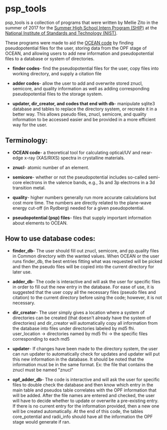 # psp_tools

psp_tools is a collection of programs that were written by Mellie Zito in the summer of 2017 for the [Summer High School Intern Program (SHIP)](https://www.nist.gov/ohrm/summer-high-school-intern-program) at the [National Institute of Standards and Technology (NIST)](https://www.nist.gov/about-nist/our-organization/mission-vision-values).

These programs were made to aid the [OCEAN code](www.ocean-code.com) by finding pseudopotential files for the user, storing data from the OPF stage of OCEAN, and allowing users to add new information and pseudopotential files to a database or system of directories.

- **finder codes**- find the pseudopotential files for the user, copy files into working directory, and supply a citation file

- **adder codes**- allow the user to add and overwrite stored znucl, semicore, and quality information as well as adding corresponding pseudopotential files to the storage system.

- **updater, dir_creator, and codes that end with db**- manipulate sqlite3 database and tables to replace the directory system, 
or recreate it in a better way. This allows pseudo files, znucl, semicore, and quality information to be accessed easier
and be provided in a more efficient way for the user. 

## Terminology:

- **OCEAN code**- a theoretical tool for calculating optical/UV and near-edge x-ray (XAS/RIXS) spectra in crystalline materials.

- **znucl**- atomic number of an element.

- **semicore**- whether or not the pseudopotential includes so-called semi-core electrons in the valence bands, e.g., 3s and 3p electrons in a 3d transition metal.

- **quality**- higher numbers generally run more accurate calculations but cost more time. The numbers are directly related to the plane-wave energy cut-off (in Rydberg) needed for a given pseudopotential. 

- **pseudopotential (psp) files**- files that supply important information about elements to OCEAN.

## How to use database codes:

- **finder_db**- The user should fill out znucl, semicore, and pp.quality files in Common directory with the wanted values. When 
OCEAN or the user runs finder_db, the best entries fitting what was requested will be picked and then the pseudo files will be 
copied into the current directory for later use.

- **adder_db**- The code is interactive and will ask the user for specific files in order to fill out the new entry in the
database. For ease of use, it is suggested that the user copy all the necessary files (pseudo files and citation) to the 
current directory before using the code; however, it is not necessary. 

- **dir_creator**- The user simply gives a location where a system of directories can be created (that doesn't 
already have the system of directories) and dir_creator will automatically copy all information from the database into files
under directories labeled by md5 fhi. user_location -> directories named by md5 fhi -> the specific files corresponding to each md5

- **updater**- If changes have been made to the directory system, the user can run updater to automatically check for updates
and updater will put this new information in the database. It should be noted that the information must be in the same
format. Ex: the file that contains the znucl must be named "znucl"

- **opf_adder_db**- The code is interactive and will ask the user for specific files to double check the database
and then know which entry in the main table and pseudos table correlates with the OPF information that will be added.
After the file names are entered and checked, the user will have to decide whether to update or overwrite a pre-existing
entry. If there is no current entry for the information provided, then a new one will be created automatically. At the
end of this code, the tables core_potential and radii_info should have all the information the OPF stage would generate if ran. 
